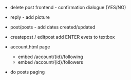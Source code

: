 - delete post frontend - confirmation dialogue (YES/NO)
- reply - add picture
- post/posts - add dates created/updated
- createpost / editpost add ENTER evets to textbox

- account.html page
    - embed /account/{id}/following
    - embed /account/{id}/followers

- do posts paging

